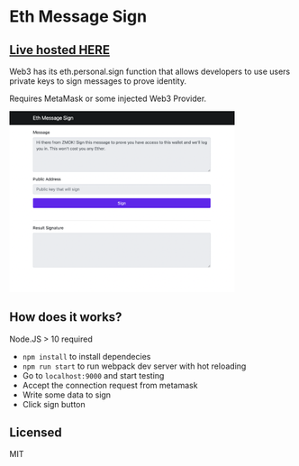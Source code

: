 # Eth Message Sign

## [Live hosted HERE](https://docs.zmok.io/eth-message-sign/dist/index.html)

Web3 has its eth.personal.sign function that allows developers to use users private keys to sign messages to prove identity.

Requires MetaMask or some injected Web3 Provider.

<img src="./static/preview.png" width="400" alt="preview"/>

## How does it works?

Node.JS > 10 required

* `npm install` to install dependecies
* `npm run start` to run webpack dev server with hot reloading
* Go to `localhost:9000` and start testing
* Accept the connection request from metamask
* Write some data to sign
* Click sign button

## Licensed

MIT
